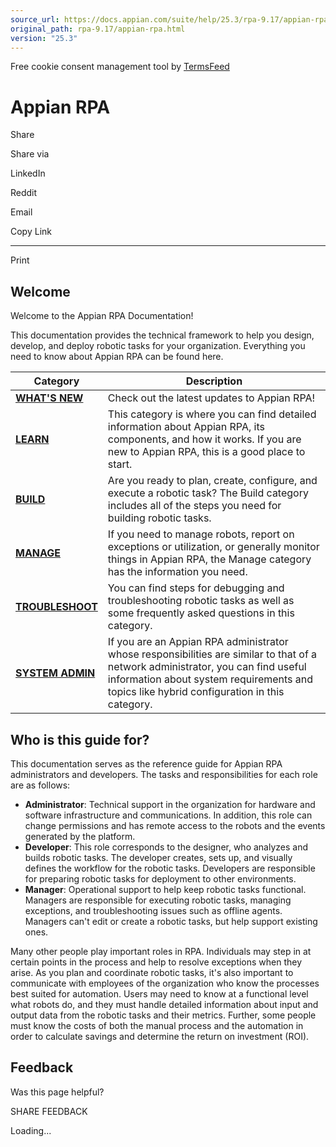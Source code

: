 ```yaml
---
source_url: https://docs.appian.com/suite/help/25.3/rpa-9.17/appian-rpa.html
original_path: rpa-9.17/appian-rpa.html
version: "25.3"
---
```


Free cookie consent management tool by [TermsFeed](https://www.termsfeed.com/)

# Appian RPA

Share

Share via

LinkedIn

Reddit

Email

Copy Link

* * *

Print

## Welcome

Welcome to the Appian RPA Documentation!

This documentation provides the technical framework to help you design, develop, and deploy robotic tasks for your organization. Everything you need to know about Appian RPA can be found here.

| **Category** | **Description** |
| --- | --- |
| **[WHAT'S NEW](whats-new.html)** | Check out the latest updates to Appian RPA! |
| **[LEARN](new-to-rpa.html)** | This category is where you can find detailed information about Appian RPA, its components, and how it works. If you are new to Appian RPA, this is a good place to start. |
| **[BUILD](build-rpa.html)** | Are you ready to plan, create, configure, and execute a robotic task? The Build category includes all of the steps you need for building robotic tasks. |
| **[MANAGE](manage-rpa.html)** | If you need to manage robots, report on exceptions or utilization, or generally monitor things in Appian RPA, the Manage category has the information you need. |
| **[TROUBLESHOOT](troubleshoot.html)** | You can find steps for debugging and troubleshooting robotic tasks as well as some frequently asked questions in this category. |
| **[SYSTEM ADMIN](sysadmin-rpa.html)** | If you are an Appian RPA administrator whose responsibilities are similar to that of a network administrator, you can find useful information about system requirements and topics like hybrid configuration in this category. |

## Who is this guide for?

This documentation serves as the reference guide for Appian RPA administrators and developers. The tasks and responsibilities for each role are as follows:

-   **Administrator**: Technical support in the organization for hardware and software infrastructure and communications. In addition, this role can change permissions and has remote access to the robots and the events generated by the platform.
-   **Developer**: This role corresponds to the designer, who analyzes and builds robotic tasks. The developer creates, sets up, and visually defines the workflow for the robotic tasks. Developers are responsible for preparing robotic tasks for deployment to other environments.
-   **Manager**: Operational support to help keep robotic tasks functional. Managers are responsible for executing robotic tasks, managing exceptions, and troubleshooting issues such as offline agents. Managers can't edit or create a robotic tasks, but help support existing ones.

Many other people play important roles in RPA. Individuals may step in at certain points in the process and help to resolve exceptions when they arise. As you plan and coordinate robotic tasks, it's also important to communicate with employees of the organization who know the processes best suited for automation. Users may need to know at a functional level what robots do, and they must handle detailed information about input and output data from the robotic tasks and their metrics. Further, some people must know the costs of both the manual process and the automation in order to calculate savings and determine the return on investment (ROI).

## Feedback

Was this page helpful?

SHARE FEEDBACK

Loading...